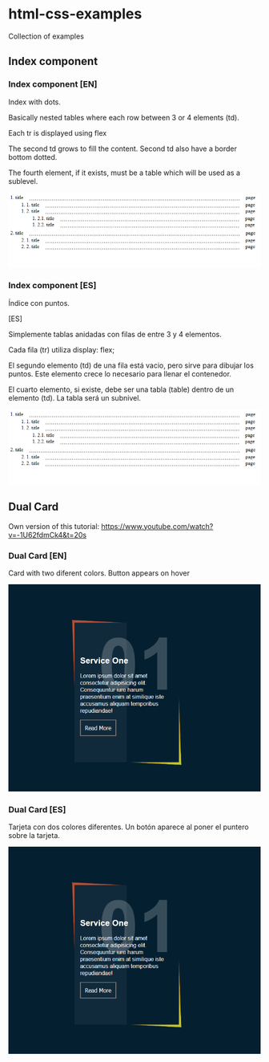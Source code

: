 # html-css-examples
Collection of examples

## Index component

### Index component [EN]

Index with dots.

Basically nested tables where each row between 3 or 4 elements (td).

Each tr is displayed using flex

The second td grows to fill the content. Second td also have a border bottom dotted.

The fourth element, if it exists, must be a table which will be used as a sublevel.


![Index with dots](/documentation/images/index-component.png "Index component")

### Index component [ES]

Índice con puntos.

[ES]

Simplemente tablas anidadas con filas de entre 3 y 4 elementos. 

Cada fila (tr) utiliza display: flex;

El segundo elemento (td) de una fila está vacio, pero sirve para dibujar los puntos. Este elemento crece lo necesario para llenar el contenedor.

El cuarto elemento, si existe, debe ser una tabla (table) dentro de un elemento (td). La tabla será un subnivel. 

![Index with dots](/documentation/images/index-component.png "Index component")


## Dual Card  

Own version of this tutorial: https://www.youtube.com/watch?v=-1U62fdmCk4&t=20s

### Dual Card [EN]

Card with two diferent colors. Button appears on hover

![Card two colors](/documentation/images/dual-card/dual-card.png "Card two colors")

### Dual Card [ES]

Tarjeta con dos colores diferentes. Un botón aparece al poner el puntero sobre la tarjeta.

![Tarjeta con dos colores](/documentation/images/dual-card/dual-card.png "Tarjeta con dos colores")